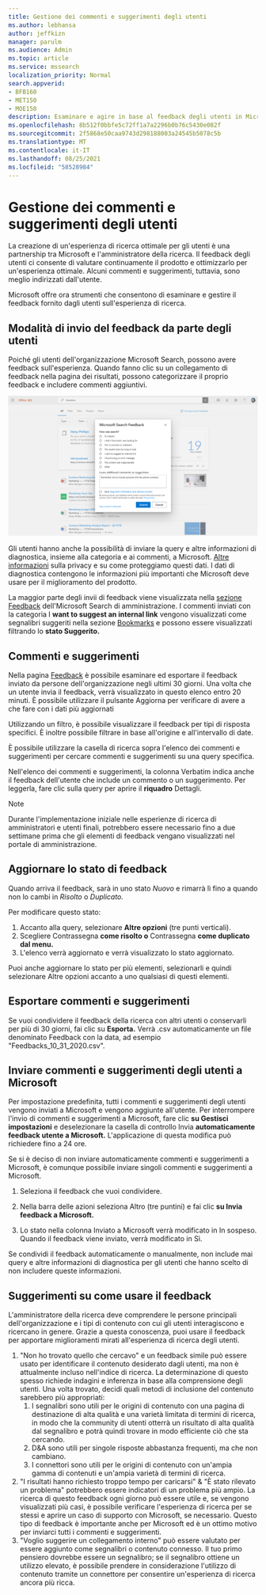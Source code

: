 ```yaml
---
title: Gestione dei commenti e suggerimenti degli utenti
ms.author: lebhansa
author: jeffkizn
manager: parulm
ms.audience: Admin
ms.topic: article
ms.service: mssearch
localization_priority: Normal
search.appverid:
- BFB160
- MET150
- MOE150
description: Esaminare e agire in base al feedback degli utenti in Microsoft Search
ms.openlocfilehash: 8b512f0bbfe5c72ff1a7a2296b0b76c5430e082f
ms.sourcegitcommit: 2f5868e50caa9743d298188003a24545b5078c5b
ms.translationtype: MT
ms.contentlocale: it-IT
ms.lasthandoff: 08/25/2021
ms.locfileid: "58528984"
---
```

# <a name="managing-user-feedback"></a>Gestione dei commenti e suggerimenti degli utenti

La creazione di un'esperienza di ricerca ottimale per gli utenti è una partnership tra Microsoft e l'amministratore della ricerca. Il feedback degli utenti ci consente di valutare continuamente il prodotto e ottimizzarlo per un'esperienza ottimale. Alcuni commenti e suggerimenti, tuttavia, sono meglio indirizzati dall'utente.

Microsoft offre ora strumenti che consentono di esaminare e gestire il feedback fornito dagli utenti sull'esperienza di ricerca.

## <a name="how-users-submit-feedback"></a>Modalità di invio del feedback da parte degli utenti

Poiché gli utenti dell'organizzazione Microsoft Search, possono avere feedback sull'esperienza. Quando fanno clic su un collegamento di feedback nella pagina dei risultati, possono categorizzare il proprio feedback e includere commenti aggiuntivi.

![Modulo di feedback globale.](media/feedback/feedback-global-dialog.png)

Gli utenti hanno anche la possibilità di inviare la query e altre informazioni di diagnostica, insieme alla categoria e ai commenti, a Microsoft. [Altre informazioni](https://privacy.microsoft.com/en-US/privacystatement) sulla privacy e su come proteggiamo questi dati. I dati di diagnostica contengono le informazioni più importanti che Microsoft deve usare per il miglioramento del prodotto.

La maggior parte degli invii di feedback viene visualizzata nella [sezione Feedback](https://admin.microsoft.com/Adminportal/Home#/MicrosoftSearch/feedback) dell'Microsoft Search di amministrazione. I commenti inviati con la categoria I **want to suggest an internal link** vengono visualizzati come segnalibri suggeriti nella sezione [Bookmarks](https://admin-ignite.microsoft.com/Adminportal/Home#/MicrosoftSearch/bookmarks) e possono essere visualizzati filtrando lo **stato Suggerito.**

## <a name="review-feedback"></a>Commenti e suggerimenti

Nella pagina [Feedback](https://admin.microsoft.com/Adminportal/Home#/MicrosoftSearch/feedback) è possibile esaminare ed esportare il feedback inviato da persone dell'organizzazione negli ultimi 30 giorni. Una volta che un utente invia il feedback, verrà visualizzato in questo elenco entro 20 minuti. È possibile utilizzare il pulsante Aggiorna per verificare di avere a che fare con i dati più aggiornati

Utilizzando un filtro, è possibile visualizzare il feedback per tipi di risposta specifici. È inoltre possibile filtrare in base all'origine e all'intervallo di date.

È possibile utilizzare la casella di ricerca sopra l'elenco dei commenti e suggerimenti per cercare commenti e suggerimenti su una query specifica.

Nell'elenco dei commenti e suggerimenti, la colonna Verbatim indica anche il feedback dell'utente che include un commento o un suggerimento. Per leggerla, fare clic sulla query per aprire il **riquadro** Dettagli.

>[!NOTE]
>Durante l'implementazione iniziale nelle esperienze di ricerca di amministratori e utenti finali, potrebbero essere necessario fino a due settimane prima che gli elementi di feedback vengano visualizzati nel portale di amministrazione.

## <a name="update-feedback-state"></a>Aggiornare lo stato di feedback

Quando arriva il feedback, sarà in uno stato *Nuovo* e rimarrà lì fino a quando non lo cambi in *Risolto* o *Duplicato.*

Per modificare questo stato:

1. Accanto alla query, selezionare **Altre opzioni** (tre punti verticali).
1. Scegliere Contrassegna **come risolto o** Contrassegna **come duplicato dal menu.**
1. L'elenco verrà aggiornato e verrà visualizzato lo stato aggiornato.

Puoi anche aggiornare lo stato per più elementi, selezionarli e quindi selezionare Altre opzioni accanto a uno qualsiasi di questi elementi.

## <a name="export-feedback"></a>Esportare commenti e suggerimenti

Se vuoi condividere il feedback della ricerca con altri utenti o conservarli per più di 30 giorni, fai clic su **Esporta.** Verrà .csv automaticamente un file denominato Feedback con la data, ad esempio "Feedbacks_10_31_2020.csv".

## <a name="send-user-feedback-to-microsoft"></a>Inviare commenti e suggerimenti degli utenti a Microsoft

Per impostazione predefinita, tutti i commenti e suggerimenti degli utenti vengono inviati a Microsoft e vengono aggiunte all'utente. Per interrompere l'invio di commenti e suggerimenti a Microsoft, fare clic **su Gestisci impostazioni** e deselezionare la casella di controllo Invia **automaticamente feedback utente a Microsoft.** L'applicazione di questa modifica può richiedere fino a 24 ore.

Se si è deciso di non inviare automaticamente commenti e suggerimenti a Microsoft, è comunque possibile inviare singoli commenti e suggerimenti a Microsoft.

1. Seleziona il feedback che vuoi condividere.
1. Nella barra delle azioni seleziona Altro (tre puntini) e fai clic **su Invia feedback a Microsoft.**

1. Lo stato nella colonna Inviato a Microsoft verrà modificato in In sospeso. Quando il feedback viene inviato, verrà modificato in Sì.

Se condividi il feedback automaticamente o manualmente, non include mai query e altre informazioni di diagnostica per gli utenti che hanno scelto di non includere queste informazioni.

## <a name="suggestions-on-how-to-use-feedback"></a>Suggerimenti su come usare il feedback

L'amministratore della ricerca deve comprendere le persone principali dell'organizzazione e i tipi di contenuto con cui gli utenti interagiscono e ricercano in genere. Grazie a questa conoscenza, puoi usare il feedback per apportare miglioramenti mirati all'esperienza di ricerca degli utenti.

1. "Non ho trovato quello che cercavo" e un feedback simile può essere usato per identificare il contenuto desiderato dagli utenti, ma non è attualmente incluso nell'indice di ricerca. La determinazione di questo spesso richiede indagini e inferenza in base alla comprensione degli utenti. Una volta trovato, decidi quali metodi di inclusione del contenuto sarebbero più appropriati:
    1. I segnalibri sono utili per le origini di contenuto con una pagina di destinazione di alta qualità e una varietà limitata di termini di ricerca, in modo che la community di utenti otterrà un risultato di alta qualità dal segnalibro e potrà quindi trovare in modo efficiente ciò che sta cercando.
    1. D&A sono utili per singole risposte abbastanza frequenti, ma che non cambiano.
    1. I connettori sono utili per le origini di contenuto con un'ampia gamma di contenuti e un'ampia varietà di termini di ricerca.
1. "I risultati hanno richiesto troppo tempo per caricarsi" & "È stato rilevato un problema" potrebbero essere indicatori di un problema più ampio. La ricerca di questo feedback ogni giorno può essere utile e, se vengono visualizzati più casi, è possibile verificare l'esperienza di ricerca per se stessi e aprire un caso di supporto con Microsoft, se necessario. Questo tipo di feedback è importante anche per Microsoft ed è un ottimo motivo per inviarci tutti i commenti e suggerimenti.
1. "Voglio suggerire un collegamento interno" può essere valutato per essere aggiunto come segnalibri o contenuto connesso. Il tuo primo pensiero dovrebbe essere un segnalibro; se il segnalibro ottiene un utilizzo elevato, è possibile prendere in considerazione l'utilizzo di contenuto tramite un connettore per consentire un'esperienza di ricerca ancora più ricca.
